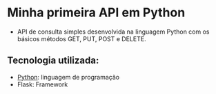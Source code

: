 # Minha primeira API em Python

* API de consulta simples desenvolvida na linguagem Python com os básicos métodos GET, PUT, POST e DELETE.

## Tecnologia utilizada:

* [Python](https://www.python.org/): linguagem de programação
* Flask: Framework



